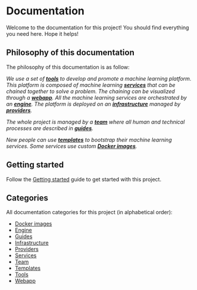 # Documentation

Welcome to the documentation for this project! You should find everything you need here. Hope it helps!

## Philosophy of this documentation

The philosophy of this documentation is as follow:

_We use a set of [**tools**](./tools/index.md) to develop and promote a machine learning platform. This platform is composed of machine learning [**services**](./services/index.md) that can be chained together to solve a problem. The chaining can be visualized through a [**webapp**](./webapp/index.md). All the machine learning services are orchestrated by an [**engine**](./engine/index.md). The platform is deployed on an [**infrastructure**](./infrastructure/index.md) managed by [**providers**](./providers/index.md)._

_The whole project is managed by a [**team**](./team/index.md) where all human and technical processes are described in [**guides**](./guides/index.md)._

_New people can use [**templates**](./templates/index.md) to bootstrap their machine learning services. Some services use custom [**Docker images**](./docker-images/index.md)._

## Getting started

Follow the [Getting started](./guides/getting-started.md) guide to get started with this project.

## Categories

All documentation categories for this project (in alphabetical order):

- [Docker images](./docker-images/index.md)
- [Engine](./engine/index.md)
- [Guides](./guides/index.md)
- [Infrastructure](./infrastructure/index.md)
- [Providers](./providers/index.md)
- [Services](./services/index.md)
- [Team](./team/index.md)
- [Templates](./templates/index.md)
- [Tools](./tools/index.md)
- [Webapp](./webapp/index.md)
